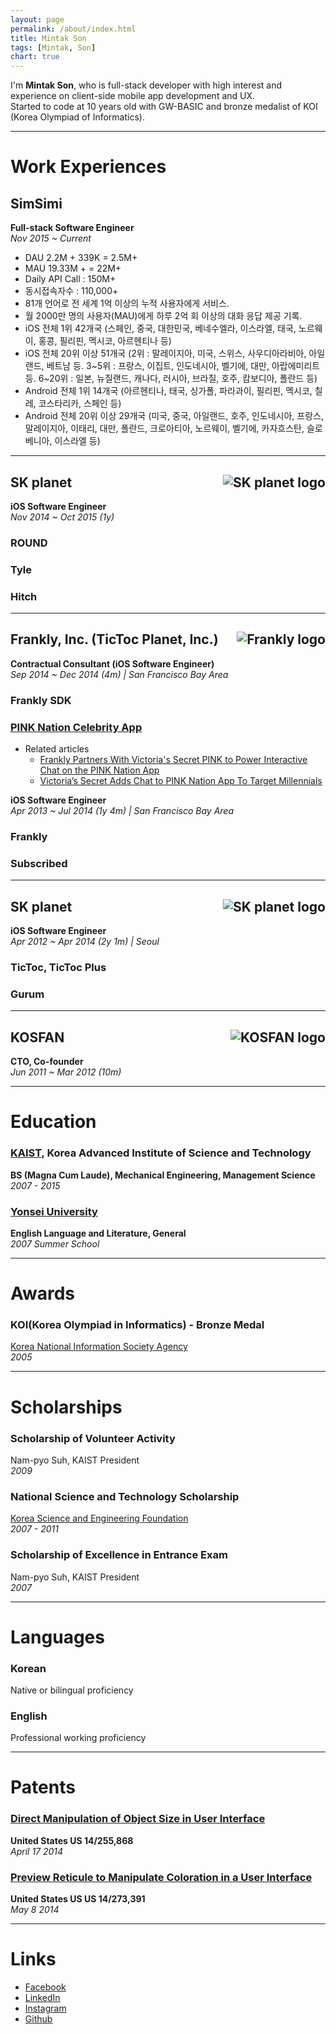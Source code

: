 ```yaml
---
layout: page
permalink: /about/index.html
title: Mintak Son
tags: [Mintak, Son]
chart: true
---
```


I'm **Mintak Son**, who is full-stack developer with high interest and experience on client-side mobile app development and UX.  
Started to code at 10 years old with GW-BASIC and bronze medalist of KOI (Korea Olympiad of Informatics).  



***

# Work Experiences


## SimSimi
**Full-stack Software Engineer**  
*Nov 2015 ~ Current*

* DAU 2.2M + 339K = 2.5M+
* MAU 19.33M + = 22M+
* Daily API Call : 150M+
* 동시접속자수 : 110,000+
* 81개 언어로 전 세계 1억 이상의 누적 사용자에게 서비스.
* 월 2000만 명의 사용자(MAU)에게 하루 2억 회 이상의 대화 응답 제공 기록.
* iOS 전체 1위 42개국 (스페인, 중국, 대한민국, 베네수엘라, 이스라엘, 태국, 노르웨이, 홍콩, 필리핀, 멕시코, 아르헨티나 등)
* iOS 전체 20위 이상 51개국 (2위 : 말레이지아, 미국, 스위스, 사우디아라비아, 아일랜드, 베트남 등. 3~5위 : 프랑스, 이집트, 인도네시아, 벨기에, 대만, 아랍에미리트 등. 6~20위 : 일본, 뉴질랜드, 캐나다, 러시아, 브라질, 호주, 캄보디아, 폴란드 등)
* Android 전체 1위 14개국 (아르헨티나, 태국, 싱가폴, 파라과이, 필리핀, 멕시코, 칠레, 코스타리카, 스페인 등)
* Android 전체 20위 이상 29개국 (미국, 중국, 아일랜드, 호주, 인도네시아, 프랑스, 말레이지아, 이태리, 대만, 폴란드, 크로아티아, 노르웨이, 벨기에, 카자흐스탄, 슬로베니아, 이스라엘 등)

***

## SK planet [<img src="{{ site.img_url }}/about/bi_skplanet.png" alt="SK planet logo" style="float: right; max-height:60px;">](http://www.skplanet.com/)
**iOS Software Engineer**  
*Nov 2014 ~ Oct 2015 (1y)*

### ROUND

### Tyle

### Hitch

***

## Frankly, Inc. (TicToc Planet, Inc.) [<img src="{{ site.img_url }}/about/bi_frankly.jpg" alt="Frankly logo" style="float: right; max-height:60px;">](http://www.franklyinc.com/)
**Contractual Consultant (iOS Software Engineer)**  
*Sep 2014 ~ Dec 2014 (4m) | San Francisco Bay Area*

### Frankly SDK

### [PINK Nation Celebrity App](https://itunes.apple.com/us/app/pink-nation/id463630399?mt=8)

* Related articles
  * [Frankly Partners With Victoria's Secret PINK to Power Interactive Chat on the PINK Nation App](http://www.marketwired.com/press-release/frankly-partners-with-victorias-secret-pink-power-interactive-chat-on-pink-nation-app-nyse-ltd-1970159.htm)
  * [Victoria’s Secret Adds Chat to PINK Nation App To Target Millennials
](http://www.linkdex.com/en-us/inked/victorias-secret-adds-chat-to-pink-nation-app-to-target-millennials/)

**iOS Software Engineer**  
*Apr 2013 ~ Jul 2014 (1y 4m) | San Francisco Bay Area*

### Frankly

### Subscribed

***

## SK planet [<img src="{{ site.img_url }}/about/bi_skplanet.png" alt="SK planet logo" style="float: right; max-height:60px;">](http://www.skplanet.com/)
**iOS Software Engineer**  
*Apr 2012 ~ Apr 2014 (2y 1m) | Seoul*

### TicToc, TicToc Plus

### Gurum

***

## KOSFAN <img src="{{ site.img_url }}/about/bi_kosfan.png" alt="KOSFAN logo" style="float: right; max-height:60px;">
**CTO, Co-founder**  
*Jun 2011 ~ Mar 2012 (10m)*

***

# Education

### [KAIST](http://www.kaist.ac.kr), Korea Advanced Institute of Science and Technology
**BS (Magna Cum Laude), Mechanical Engineering, Management Science**  
*2007 - 2015*


### [Yonsei University](http://yonsei.ac.kr/)
**English Language and Literature, General**  
*2007 Summer School*


***

# Awards

### KOI(Korea Olympiad in Informatics) - Bronze Medal
[Korea National Information Society Agency](https://www.digitalculture.or.kr/koi/KoiMain.do)  
*2005*

***

# Scholarships

### Scholarship of Volunteer Activity
Nam-pyo Suh, KAIST President  
*2009*

### National Science and Technology Scholarship
[Korea Science and Engineering Foundation](http://www.kosaf.go.kr/)  
*2007 - 2011*

### Scholarship of Excellence in Entrance Exam
Nam-pyo Suh, KAIST President  
*2007*

***

# Languages

### Korean
Native or bilingual proficiency

### English
Professional working proficiency

***

# Patents

### [Direct Manipulation of Object Size in User Interface](http://pdfaiw.uspto.gov/.aiw?PageNum=0&docid=20150304251)
**United States US 14/255,868**  
*April 17 2014*

### [Preview Reticule to Manipulate Coloration in a User Interface](http://pdfaiw.uspto.gov/.aiw?PageNum=0&docid=20150324100)
**United States US US 14/273,391**  
*May 8 2014*

***

# Links

* [Facebook](https://www.facebook.com/smintfree)
* [LinkedIn](https://www.linkedin.com/in/mintakson)
* [Instagram](https://www.instagram.com/smintfree)
* [Github](https://github.com/mintakson)
